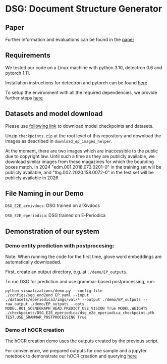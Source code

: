 # DSG: Document Structure Generator

## Paper
Further information and evaluations can be found in the [paper](paper.pdf)


## Requirements

We tested our code on a Linux machine with python 3.10, detectron 0.6 and pytorch 1.11.

Installation instructions for detectron and pytorch can be found [here](https://github.com/facebookresearch/detectron2)

To setup the environment with all the required dependencies, we provide further steps [here](INSTALL.md)




## Datasets and model download
Please use [following link](https://drive.google.com/drive/folders/1ohRlFvzFvACUz4i1IhxHS-Ve3Wf1l9Uf?usp=sharing) to download model checkpoints and datasets.

Unzip `checkpoints.zip` at the root level of this repository and download the images as described in `download_ep_images_helper`. 

At the moment, there are two images which are inaccessible to the public due to copyright law. Until such a time as they are publicly available, we download similar images from these magazines for which the bounding boxes match. In 2024 "edm.001.2018.073.0201-0" in the training set will be publicly available, and "tbg.002.2020.158.0072-0" in the test set will be publicly available in 2026.


## File Naming in our Demo 

`DSG_E2E_arxivdocs`: DSG trained on arXivdocs

`DSG_E2E_eperiodica`: DSG trained on E-Periodica



## Demonstration of our system
### Demo entity prediction with postprocesing:
Note: When running the code for the first time, glove word embeddings are automatically downloaded.

First, create an output directory, e.g. at `./demo/EP_outputs`.

To run DSG for prediction and use grammar-based postprocessing, run:
```
python visualizations/demo.py --config-file ./configs/sgg_end2end_EP.yaml --input ./datasets/eperiodica3/imgs/val/* --output ./demo/EP_outputs --raw_output ./demo/EP_outputs --opts MODEL.ROI_SCENEGRAPH_HEAD.PREDICT_USE_VISION True MODEL.WEIGHTS ./checkpoints/DSG_E2E_eperiodica/dsg_e2e_eperiodica_checkpoint.pth TEST.USE_GRAMMAR_POSTPROCESSING True
```

### Demo of hOCR creation
The hOCR creation demo uses the outputs created by the previous script.

For convenience, we prepared outputs for one sample and a jupyter notebook to demonstrate our hOCR creation and querying [here](sysdemo/system_demonstration.ipynb)
